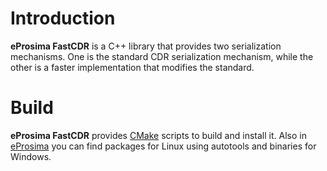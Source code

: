 # Introduction #

**eProsima FastCDR** is a C++ library that provides two serialization mechanisms. One is the standard CDR serialization mechanism, while the other is a faster implementation that modifies the standard.

# Build #

**eProsima FastCDR** provides [CMake][cmake] scripts to build and install it. Also in [eProsima][eprosima] you can find packages for Linux using autotools and binaries for Windows.

[cmake]: http://www.cmake.org
[eprosima]: http://www.eprosima.com
